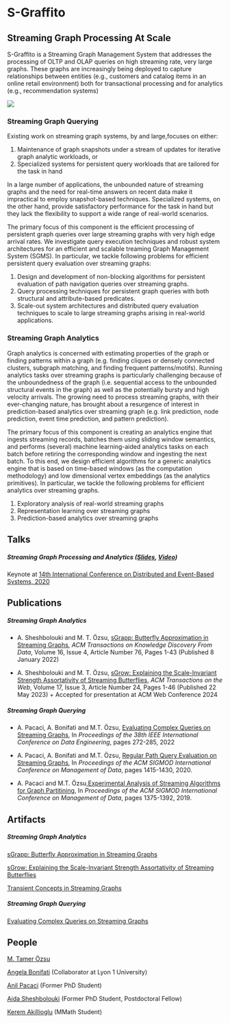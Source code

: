 # S-Graffito
## Streaming Graph Processing At Scale

S-Graffito is a Streaming Graph Management System that addresses the processing of OLTP and OLAP queries on high streaming rate, very large graphs. These graphs are increasingly being deployed to capture relationships between entities (e.g., customers and catalog items in an online retail environment) both for transactional processing and for analytics (e.g., recommendation systems)

<img src="images/s-graffito-architecture.png?raw=true"/>

### Streaming Graph Querying

Existing work on streaming graph systems, by and large,focuses on either:
 1. Maintenance of graph snapshots under a stream of updates for iterative graph analytic workloads, or
 2. Specialized systems for persistent query workloads that are tailored for the task in hand
 
In a large number of applications, the unbounded nature of streaming graphs and the need for real-time answers on recent data make it impractical to employ snapshot-based techniques.
Specialized systems, on the other hand, provide satisfactory performance for the task in hand but they lack the flexibility to support a wide range of real-world scenarios.

The primary focus of this component is the efficient processing of persistent graph queries over large streaming graphs with very high edge arrival rates.
We investigate query execution techniques and robust system architectures for an efficient and scalable treaming Graph Management System (SGMS).
In particular, we tackle following problems for efficient persistent query evaluation over streaming graphs:
 1. Design and development of non-blocking algorithms for persistent evaluation of path navigation queries over streaming graphs.
 2. Query processing techniques for persistent graph queries with both structural and attribute-based predicates.
 3. Scale-out system architectures and distributed query evaluation techniques to scale to large streaming graphs arising in real-world applications.

### Streaming Graph Analytics

 Graph analytics is concerned with estimating properties of the graph or finding patterns within a graph (e.g. finding cliques or densely connected clusters, subgraph matching, and finding frequent patterns/motifs). Running analytics tasks over streaming graphs is particularly challenging because of the unboundedness of the graph (i.e. sequential access to the unbounded structural events in the graph) as well as the potentially bursty and high velocity arrivals. The growing need to process streaming graphs, with their ever-changing nature, has brought about a resurgence of interest in prediction-based analytics over streaming graph (e.g. link prediction, node prediction, event time prediction, and pattern prediction).

The primary focus of this component is creating an analytics engine that ingests streaming records,  batches them using sliding window semantics,  and performs (several) machine learning-aided analytics tasks on each batch before retiring the corresponding window and ingesting the next batch.  To this end, we design efficient algorithms for a generic analytics engine that is based on time-based windows (as the computation methodology) and low dimensional vertex embeddings (as the analytics primitives). In particular, we tackle the following problems for efficient analytics over streaming graphs.

1. Exploratory analysis of real-world streaming graphs
2. Representation learning over streaming graphs
3. Prediction-based analytics over streaming graphs

## Talks

##### Streaming Graph Processing and Analytics ([Slides](files/streaming_graph_debs_keynote.pdf?raw=true), [Video](https://acm-org.zoom.us/rec/play/vscpde2r-Gk3TNWVtASDBPN7W461LqysgSgf__ZfyxywBSJQM1GhYrITa-O09rqfGKnBoXqR08hHShef)) 
Keynote at [14th International Conference on Distributed and Event-Based Systems, 2020](https://2020.debs.org/)

## Publications

##### Streaming Graph Analytics
* A. Sheshbolouki and M. T. Özsu, [sGrapp: Butterfly Approximation in Streaming Graphs](https://dl.acm.org/doi/10.1145/3495011), _ACM Transactions on Knowledge Discovery From Data_, Volume 16, Issue 4, Article Number 76, Pages 1-43 (Published 8 January 2022)

* A. Sheshbolouki and M. T. Özsu, [sGrow: Explaining the Scale-Invariant Strength Assortativity of Streaming Butterflies](https://dl.acm.org/doi/full/10.1145/3572408), _ACM Transactions on the Web_, Volume 17, Issue 3, Article Number 24, Pages 1-46 (Published 22 May 2023) + Accepted for presentation at ACM Web Conference 2024

##### Streaming Graph Querying
* A. Pacaci, A. Bonifati and M.T. Özsu, [Evaluating Complex Queries on Streaming Graphs](https://arxiv.org/abs/2101.12305), In _Proceedings of the 38th IEEE  International Conference on Data Engineering_,  pages 272-285, 2022 

* A. Pacaci, A. Bonifati and M.T. Özsu, [Regular Path Query Evaluation on Streaming Graphs](https://arxiv.org/abs/2004.02012), In _Proceedings of the ACM SIGMOD International Conference on Management of Data_, pages 1415-1430, 2020.

* A. Pacaci and M.T. Özsu,[Experimental Analysis of Streaming Algorithms for Graph Partitining](https://dl.acm.org/authorize?N697045), In _Proceedings of the  ACM SIGMOD International Conference on Management of Data_, pages 1375-1392, 2019.

## Artifacts

##### Streaming Graph Analytics
[sGrapp: Butterfly Approximation in Streaming Graphs]()

[sGrow: Explaining the Scale-Invariant Strength Assortativity of Streaming Butterflies](https://vault.cs.uwaterloo.ca/s/sz65CocnkRQNccj?path=%2F)

[Transient Concepts in Streaming Graphs](https://github.com/dsg-uwaterloo/s-graffito/blob/master/conceptDrift.zip)

##### Streaming Graph Querying 
[Evaluating Complex Queries on Streaming Graphs](https://github.com/dsg-uwaterloo/s-graffito/tree/master/query-processor)

## People

[M. Tamer Özsu](https://cs.uwaterloo.ca/~tozsu/)

[Angela Bonifati](https://perso.liris.cnrs.fr/angela.bonifati/) (Collaborator at Lyon 1 University)

[Anil Pacaci](https://cs.uwaterloo.ca/~apacaci/) (Former PhD Student)

[Aida Sheshbolouki](https://www.aidasheshbolouki.net/) (Former PhD Student, Postdoctoral Fellow)

[Kerem Akillioglu](https://keremakillioglu.github.io) (MMath Student)
